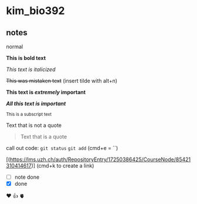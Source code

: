 # kim_bio392
## notes

normal 

**This is bold text**

*This text is italicized*

~~This was mistaken text~~ (insert tilde with alt+n)

**This text is _extremely_ important**

***All this text is important***

<sub>This is a subscript text</sub>


Text that is not a quote
> Text that is a quote

call out code: `git status` `git add` (cmd+e = ``)

[(https://lms.uzh.ch/auth/RepositoryEntry/17250386425/CourseNode/85421310414617)] (cmd+k to create a link)

- [ ] note done
- [x] done

:heart: :+1: :anatomical_heart:

<!-- This content will not appear in the rendered Markdown (secret content) -->
